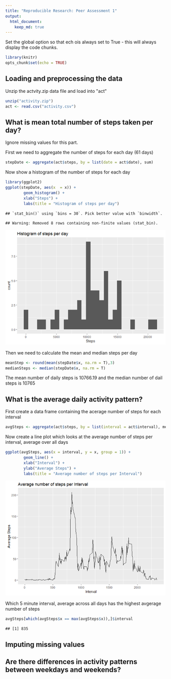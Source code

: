 ```yaml
---
title: "Reproducible Research: Peer Assessment 1"
output: 
  html_document:
    keep_md: true
---
```


Set the global option so that ech ois always set to True - this will always display the code chunks.

```r
library(knitr)
opts_chunk$set(echo = TRUE)
```

## Loading and preprocessing the data
Unzip the actvity.zip data file and load into "act"

```r
unzip("activity.zip")
act <- read.csv("activity.csv")
```


## What is mean total number of steps taken per day?
Ignore missing values for this part.

First we need to aggregate the number of steps for each day (61 days)

```r
stepDate <- aggregate(act$steps, by = list(date = act$date), sum)
```

Now show a histogram of the number of steps for each day

```r
library(ggplot2)
ggplot(stepDate, aes(x  = x)) +
        geom_histogram() + 
        xlab("Steps") +
        labs(title = "Histogram of steps per day")
```

```
## `stat_bin()` using `bins = 30`. Pick better value with `binwidth`.
```

```
## Warning: Removed 8 rows containing non-finite values (stat_bin).
```

![](PA1_template_files/figure-html/histogram_plot-1.png)<!-- -->

Then we need to calculate the mean and median steps per day

```r
meanStep <- round(mean(stepDate$x, na.rm = T),3)
medianSteps <- median(stepDate$x, na.rm = T)
```

The mean number of daily steps is 10766.19 and the median number of dail steps is 10765

## What is the average daily activity pattern?
First create a data frame containing the acerage number of steps for each interval

```r
avgSteps <- aggregate(act$steps, by = list(interval = act$interval), mean, na.rm = T)
```

Now create a line plot which looks at the average number of steps per interval, average over all days

```r
ggplot(avgSteps, aes(x = interval, y = x, group = 1)) +
        geom_line() +
        xlab("Interval") +
        ylab("Average Steps") +
        labs(title = "Average number of steps per Interval")
```

![](PA1_template_files/figure-html/steps_interval_plot-1.png)<!-- -->

Which 5 minute interval, average across all days has the highest avgerage number of steps


```r
avgSteps[which(avgSteps$x == max(avgSteps$x)),]$interval
```

```
## [1] 835
```


## Imputing missing values



## Are there differences in activity patterns between weekdays and weekends?
